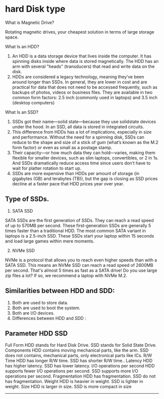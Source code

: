 # hard Disk type

What is Magnetic Drive?

Rotating magnetic drives, your cheapest solution in terms of large storage space.

What Is an HDD?

1. An HDD is a data storage device that lives inside the computer. It has spinning disks inside where data is stored magnetically. The HDD has an arm with several "heads" (transducers) that read and write data on the disk. 
2. HDDs are considered a legacy technology, meaning they’ve been around longer than SSDs. In general, they are lower in cost and are practical for data that does not need to be accessed frequently, such as backups of photos, videos or business files. They are available in two common form factors: 2.5 inch (commonly used in laptops) and 3.5 inch (desktop computers)

What Is an SSD?

1. SSDs got their name—solid state—because they use solidstate devices under the hood. In an SSD, all data is stored in integrated circuits. 
2. This difference from HDDs has a lot of implications, especially in size and performance. Without the need for a spinning disk, SSDs can reduce to the shape and size of a stick of gum (what’s known as the M.2 form factor) or even as small as a postage stamp.
3. Their capacity—or how much data they can hold—varies, making them flexible for smaller devices, such as slim laptops, convertibles, or 2 in 1s. And SSDs dramatically reduce access time since users don’t have to wait for platter rotation to start up.
4. SSDs are more expensive than HDDs per amount of storage (in gigabytes (GB) and terabytes (TB)), but the gap is closing as SSD prices decline at a faster pace that HDD prices year over year.


Type of SSDs.
----------------------
1. SATA SSD

SATA SSDs are the first generation of SSDs. They can reach a read speed of up to 570MB per second. These first-generation SSDs are generally 5 times faster than a traditional HDD. The most common SATA variant in laptops is a 2.5-inch SSD. These SSDs start your laptop within 15 seconds and load large games within mere moments.

2. NVMe SSD

NVMe is a protocol that allows you to reach even higher speeds than with a SATA SSD. This means an NVMe SSD can reach a read speed of 2600MB per second. That's almost 5 times as fast as a SATA drive! Do you use large zip files a lot? If so, we recommend a laptop with NVMe M.2.


Similarities between HDD and SDD:
--------------------------------------
1. Both are used to store data.
2. Both are used to boot the system.
3. Both are I/O devices.
4. Differences between HDD and SDD :

Parameter	               HDD	                                                SSD
---------------------------------------------------------------------------------------------------------------------------------------------------------
Full Form	                  HDD stands for Hard Disk Drive.	                        SSD stands for Solid State Drive.
Components	                HDD contains moving mechanical parts, like the arm.	    SSD does not contains, mechanical parts, only electronical parts like ICs.
R/W Time	                  HDD has longer R/W time.	                              SSD has shorter R/W time..
Latency	                    HDD has higher latency.	                                SSD has lower latency.
I/O operations per second   HDD supports fewer I/O operations per second.	          SSD supports more I/O operations per second.
Fragmentation	              HDD has fragmentation.	                                SSD do not has fragmentation.
Weight	                    HDD is heavier in weight.	                              SSD is lighter in weight.
Size	                      HDD is larger in size.	                                SSD is more compact in size

--------------------------------------------------------------------------------------------------------------------------------------------------------


